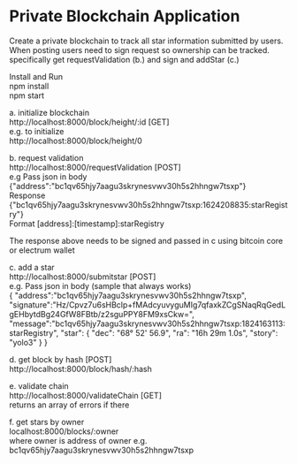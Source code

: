 # Private Blockchain Application

Create a private blockchain to track all star information submitted by users. When posting users need to sign request so ownership can be tracked. specifically get requestValidation (b.) and sign and addStar (c.)


Install and Run<br/>
npm install<br/>
npm start

a. initialize blockchain<br/>
http://localhost:8000/block/height/:id [GET]<br/>
e.g. to initialize<br/>
http://localhost:8000/block/height/0<br/>

b. request validation<br/>
http://localhost:8000/requestValidation [POST]<br/>
e.g Pass json in body<br/>
{"address":"bc1qv65hjy7aagu3skrynesvwv30h5s2hhngw7tsxp"}<br/>
Response<br/>
{"bc1qv65hjy7aagu3skrynesvwv30h5s2hhngw7tsxp:1624208835:starRegistry"}<br/>
Format [address]:[timestamp]:starRegistry

The response above needs to be signed and passed in c using bitcoin core or electrum wallet

c. add a star<br/>
http://localhost:8000/submitstar [POST]<br/>
e.g. Pass json in body (sample that always works)<br/>
{
    "address":"bc1qv65hjy7aagu3skrynesvwv30h5s2hhngw7tsxp",
    "signature":"Hz/Cpvz7u6sHBclp+fMAdcyuvyguMIg7qfaxkZCgSNaqRqGedLgEHbytdBg24GfW8FBtb/z2sguPPY8FM9xsCkw=",
    "message":"bc1qv65hjy7aagu3skrynesvwv30h5s2hhngw7tsxp:1824163113:starRegistry",
    "star": {
        "dec": "68° 52' 56.9",
        "ra": "16h 29m 1.0s",
        "story": "yolo3"
	}
}<br/>

d. get block by hash [POST]<br/>
http://localhost:8000/block/hash/:hash<br/>

e. validate chain<br/>
http://localhost:8000/validateChain [GET]<br/>
returns an array of errors if there

f. get stars by owner<br/>
localhost:8000/blocks/:owner<br/>
where owner is address of owner e.g.<br/> bc1qv65hjy7aagu3skrynesvwv30h5s2hhngw7tsxp
